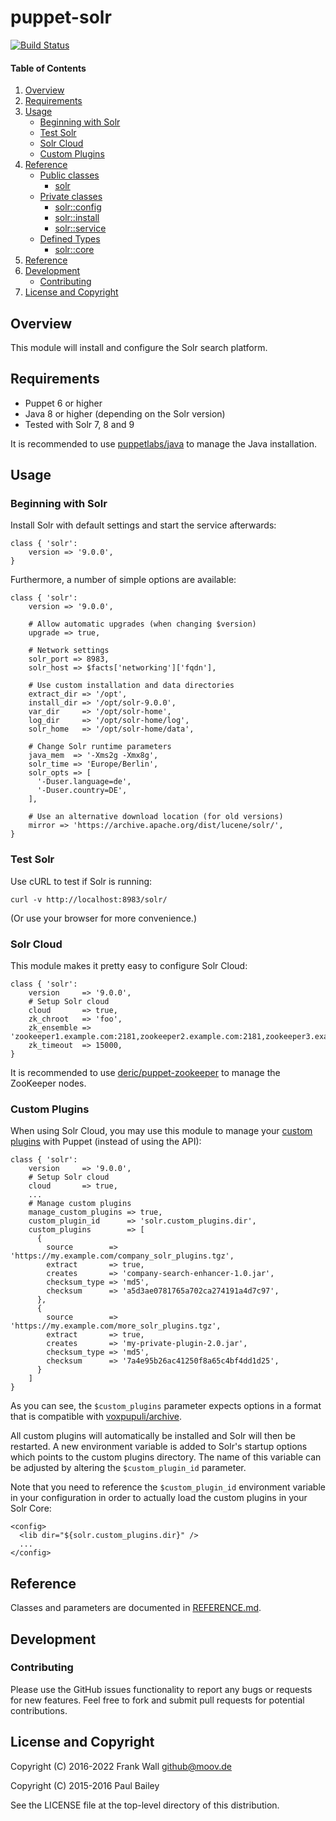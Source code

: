 # puppet-solr

[![Build Status](https://travis-ci.org/fraenki/puppet-solr.png?branch=master)](https://travis-ci.org/fraenki/puppet-solr)

#### Table of Contents

1. [Overview](#overview)
2. [Requirements](#requirements)
3. [Usage](#usage)
    - [Beginning with Solr](#beginning-with-solr)
    - [Test Solr](#test-solr)
    - [Solr Cloud](#solr-cloud)
    - [Custom Plugins](#custom-plugins)
4. [Reference](#reference)
    - [Public classes](#public-classes)
        - [solr](#class-solr)
    - [Private classes](#private-classes)
        - [solr::config](#class-solrconfig)
        - [solr::install](#class-solrinstall)
        - [solr::service](#class-solrservice)
    - [Defined Types](#defined-types)
        - [solr::core](#class-solrcore)
5. [Reference](#reference)
6. [Development](#development)
    - [Contributing](#contributing)
7. [License and Copyright](#license-and-copyright)

## Overview

This module will install and configure the Solr search platform.

## Requirements

* Puppet 6 or higher
* Java 8 or higher (depending on the Solr version)
* Tested with Solr 7, 8 and 9

It is recommended to use [puppetlabs/java](https://forge.puppet.com/puppetlabs/java) to manage the Java installation.

## Usage

### Beginning with Solr

Install Solr with default settings and start the service afterwards:

```puppet
class { 'solr':
    version => '9.0.0',
}
```

Furthermore, a number of simple options are available:

```puppet
class { 'solr':
    version => '9.0.0',

    # Allow automatic upgrades (when changing $version)
    upgrade => true,

    # Network settings
    solr_port => 8983,
    solr_host => $facts['networking']['fqdn'],

    # Use custom installation and data directories
    extract_dir => '/opt',
    install_dir => '/opt/solr-9.0.0',
    var_dir     => '/opt/solr-home',
    log_dir     => '/opt/solr-home/log',
    solr_home   => '/opt/solr-home/data',

    # Change Solr runtime parameters
    java_mem  => '-Xms2g -Xmx8g',
    solr_time => 'Europe/Berlin',
    solr_opts => [
      '-Duser.language=de',
      '-Duser.country=DE',
    ],

    # Use an alternative download location (for old versions)
    mirror => 'https://archive.apache.org/dist/lucene/solr/',
}
```

### Test Solr
Use cURL to test if Solr is running:

```
curl -v http://localhost:8983/solr/
```

(Or use your browser for more convenience.)

### Solr Cloud
This module makes it pretty easy to configure Solr Cloud:

```puppet
class { 'solr':
    version     => '9.0.0',
    # Setup Solr cloud
    cloud       => true,
    zk_chroot   => 'foo',
    zk_ensemble => 'zookeeper1.example.com:2181,zookeeper2.example.com:2181,zookeeper3.example.com:2181',
    zk_timeout  => 15000,
}
```

It is recommended to use [deric/puppet-zookeeper](https://forge.puppet.com/deric/zookeeper) to manage the ZooKeeper nodes.

### Custom Plugins
When using Solr Cloud, you may use this module to manage your [custom plugins](https://lucene.apache.org/solr/guide/8_2/adding-custom-plugins-in-solrcloud-mode.html) with Puppet (instead of using the API):

```puppet
class { 'solr':
    version     => '9.0.0',
    # Setup Solr cloud
    cloud       => true,
    ...
    # Manage custom plugins
    manage_custom_plugins => true,
    custom_plugin_id      => 'solr.custom_plugins.dir',
    custom_plugins        => [
      {
        source        => 'https://my.example.com/company_solr_plugins.tgz',
        extract       => true,
        creates       => 'company-search-enhancer-1.0.jar',
        checksum_type => 'md5',
        checksum      => 'a5d3ae0781765a702ca274191a4d7c97',
      },
      {
        source        => 'https://my.example.com/more_solr_plugins.tgz',
        extract       => true,
        creates       => 'my-private-plugin-2.0.jar',
        checksum_type => 'md5',
        checksum      => '7a4e95b26ac41250f8a65c4bf4dd1d25',
      }
    ]
}
```

As you can see, the `$custom_plugins` parameter expects options in a format
that is compatible with [voxpupuli/archive](https://github.com/voxpupuli/puppet-archive).

All custom plugins will automatically be installed and Solr will then be restarted.
A new environment variable is added to Solr's startup options which points to the
custom plugins directory. The name of this variable can be adjusted by altering the
`$custom_plugin_id` parameter.

Note that you need to reference the `$custom_plugin_id` environment variable in
your configuration in order to actually load the custom plugins in your Solr Core:

```
<config>
  <lib dir="${solr.custom_plugins.dir}" />
  ...
</config>
```

## Reference

Classes and parameters are documented in [REFERENCE.md](REFERENCE.md).

## Development

### Contributing

Please use the GitHub issues functionality to report any bugs or requests for new features. Feel free to fork and submit pull requests for potential contributions.

## License and Copyright
Copyright (C) 2016-2022 Frank Wall github@moov.de

Copyright (C) 2015-2016 Paul Bailey

See the LICENSE file at the top-level directory of this distribution.
